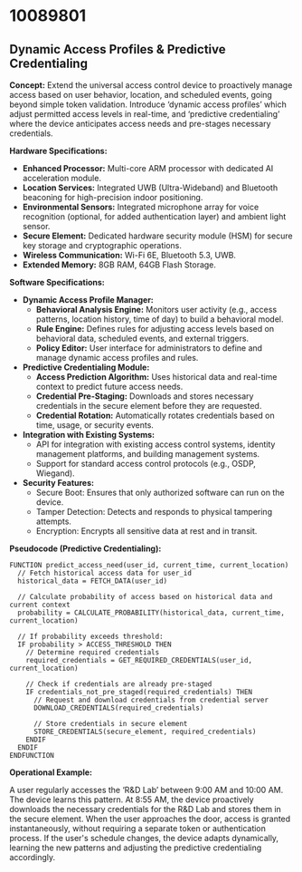 # 10089801

## Dynamic Access Profiles & Predictive Credentialing

**Concept:** Extend the universal access control device to proactively manage access based on user behavior, location, and scheduled events, going beyond simple token validation. Introduce ‘dynamic access profiles’ which adjust permitted access levels in real-time, and ‘predictive credentialing’ where the device anticipates access needs and pre-stages necessary credentials.

**Hardware Specifications:**

*   **Enhanced Processor:** Multi-core ARM processor with dedicated AI acceleration module.
*   **Location Services:** Integrated UWB (Ultra-Wideband) and Bluetooth beaconing for high-precision indoor positioning.
*   **Environmental Sensors:** Integrated microphone array for voice recognition (optional, for added authentication layer) and ambient light sensor.
*   **Secure Element:** Dedicated hardware security module (HSM) for secure key storage and cryptographic operations.
*   **Wireless Communication:** Wi-Fi 6E, Bluetooth 5.3, UWB.
*   **Extended Memory:** 8GB RAM, 64GB Flash Storage.

**Software Specifications:**

*   **Dynamic Access Profile Manager:**
    *   **Behavioral Analysis Engine:** Monitors user activity (e.g., access patterns, location history, time of day) to build a behavioral model.
    *   **Rule Engine:** Defines rules for adjusting access levels based on behavioral data, scheduled events, and external triggers.
    *   **Policy Editor:** User interface for administrators to define and manage dynamic access profiles and rules.
*   **Predictive Credentialing Module:**
    *   **Access Prediction Algorithm:** Uses historical data and real-time context to predict future access needs.
    *   **Credential Pre-Staging:** Downloads and stores necessary credentials in the secure element before they are requested.
    *   **Credential Rotation:** Automatically rotates credentials based on time, usage, or security events.
*   **Integration with Existing Systems:**
    *   API for integration with existing access control systems, identity management platforms, and building management systems.
    *   Support for standard access control protocols (e.g., OSDP, Wiegand).
*   **Security Features:**
    *   Secure Boot: Ensures that only authorized software can run on the device.
    *   Tamper Detection: Detects and responds to physical tampering attempts.
    *   Encryption: Encrypts all sensitive data at rest and in transit.

**Pseudocode (Predictive Credentialing):**

```
FUNCTION predict_access_need(user_id, current_time, current_location)
  // Fetch historical access data for user_id
  historical_data = FETCH_DATA(user_id)

  // Calculate probability of access based on historical data and current context
  probability = CALCULATE_PROBABILITY(historical_data, current_time, current_location)

  // If probability exceeds threshold:
  IF probability > ACCESS_THRESHOLD THEN
    // Determine required credentials
    required_credentials = GET_REQUIRED_CREDENTIALS(user_id, current_location)

    // Check if credentials are already pre-staged
    IF credentials_not_pre_staged(required_credentials) THEN
      // Request and download credentials from credential server
      DOWNLOAD_CREDENTIALS(required_credentials)

      // Store credentials in secure element
      STORE_CREDENTIALS(secure_element, required_credentials)
    ENDIF
  ENDIF
ENDFUNCTION
```

**Operational Example:**

A user regularly accesses the ‘R&D Lab’ between 9:00 AM and 10:00 AM. The device learns this pattern. At 8:55 AM, the device proactively downloads the necessary credentials for the R&D Lab and stores them in the secure element. When the user approaches the door, access is granted instantaneously, without requiring a separate token or authentication process.  If the user's schedule changes, the device adapts dynamically, learning the new patterns and adjusting the predictive credentialing accordingly.